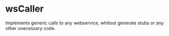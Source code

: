 # wsCaller
Implements generic calls to any webservice, whitout generate stubs or any other unecessary code.
